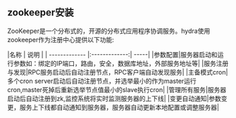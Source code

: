 ## zookeeper安装
ZooKeeper是一个分布式的，开源的分布式应用程序协调服务。hydra使用zookeeper作为注册中心提供以下功能:

|名称    |   说明    |
| ------------- |:-------------:| -----|
|参数配置|服务器启动和运行参数如：绑定的IP端口，路由，安全，数据库地址，外部服务地址等|
|服务注册与发现|RPC服务启动后自动注册节点，RPC客户端自动发现服务|
|主备模式cron|多个cron server启动后自动注册节点，并选举最小的作为master运行cron,master死掉后重新选举节点值最小的slave执行cron|
|管理所有服务|服务器启动后自动注册到zk,监控系统将实时监测服务器的上下线|
|变更自动通知|参数变更，服务上下线都自动通知到服务器，服务器自动更新本地配置或调整服务器|